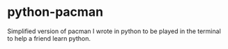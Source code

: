 # python-pacman
Simplified version of pacman I wrote in python to be played in the terminal to help a friend learn python.
